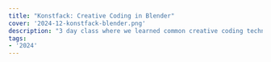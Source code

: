 ```yaml
---
title: "Konstfack: Creative Coding in Blender"
cover: '2024-12-konstfack-blender.png'
description: "3 day class where we learned common creative coding techniques for analyzing and making generative procedural art in the context of the 3D software Blender."
tags:
- '2024'
---
```

